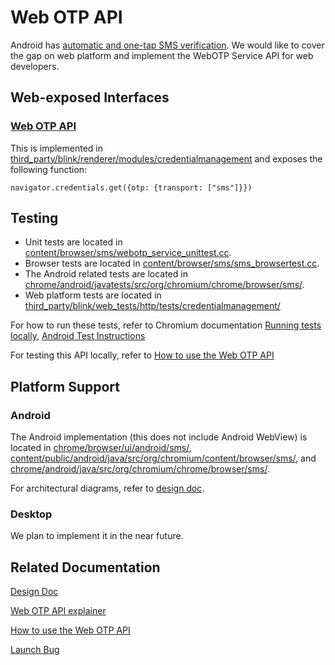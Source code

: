 # Web OTP API

Android has [automatic and one-tap SMS verification](https://developers.google.com/identity/sms-retriever). We would like to cover the gap on web platform and implement the WebOTP Service API for web developers.

## Web-exposed Interfaces

### [Web OTP API](https://github.com/WICG/WebOTP)

This is implemented in [third_party/blink/renderer/modules/credentialmanagement](https://cs.chromium.org/chromium/src/third_party/blink/renderer/modules/credentialmanagement/) and exposes the following function:

```navigator.credentials.get({otp: {transport: ["sms"]}})```

## Testing

* Unit tests are located in [content/browser/sms/webotp_service_unittest.cc](https://cs.chromium.org/chromium/src/content/browser/sms/webotp_service_unittest.cc).
* Browser tests are located in [content/browser/sms/sms_browsertest.cc](https://cs.chromium.org/chromium/src/content/browser/sms/sms_browsertest.cc).
* The Android related tests are located in [chrome/android/javatests/src/org/chromium/chrome/browser/sms/](https://cs.chromium.org/chromium/src/chrome/android/javatests/src/org/chromium/chrome/browser/sms/).
* Web platform tests are located in [third_party/blink/web_tests/http/tests/credentialmanagement/](https://cs.chromium.org/chromium/src/third_party/blink/web_tests/http/tests/credentialmanagement/)

For how to run these tests, refer to Chromium documentation [Running tests locally](https://www.chromium.org/developers/testing/running-tests), [Android Test Instructions](https://chromium.googlesource.com/chromium/src/+/main/docs/testing/android_test_instructions.md)

For testing this API locally, refer to [How to use the Web OTP API](https://github.com/WICG/WebOTP/blob/master/HOWTO.md)

## Platform Support

### Android

The Android implementation (this does not include Android WebView) is located in [chrome/browser/ui/android/sms/](https://cs.chromium.org/chromium/src/chrome/browser/ui/android/sms/), [content/public/android/java/src/org/chromium/content/browser/sms/](https://cs.chromium.org/chromium/src/content/public/android/java/src/org/chromium/content/browser/sms/), and [chrome/android/java/src/org/chromium/chrome/browser/sms/](https://cs.chromium.org/chromium/src/chrome/android/java/src/org/chromium/chrome/browser/sms/).

For architectural diagrams, refer to [design doc](https://docs.google.com/document/d/1dB5UM9x8Ap2-bs6Xn0KnbC_B1KNLIUv4W05MunuXYh0).

### Desktop

We plan to implement it in the near future.

## Related Documentation

[Design Doc](https://docs.google.com/document/d/1dB5UM9x8Ap2-bs6Xn0KnbC_B1KNLIUv4W05MunuXYh0)

[Web OTP API explainer](https://github.com/WICG/WebOTP)

[How to use the Web OTP API](https://github.com/WICG/WebOTP/blob/master/HOWTO.md)

[Launch Bug](https://bugs.chromium.org/p/chromium/issues/detail?id=670299)
